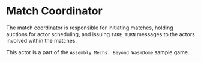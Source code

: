 # Match Coordinator

The match coordinator is responsible for initiating matches, holding auctions for actor scheduling, and issuing `TAKE_TURN` messages to the actors involved within the matches.

This actor is a part of the `Assembly Mechs: Beyond WasmDome` sample game.
